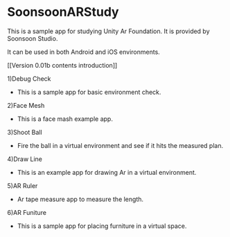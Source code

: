 # SoonsoonARStudy

This is a sample app for studying Unity Ar Foundation.
It is provided by Soonsoon Studio.

It can be used in both Android and iOS environments.

[[Version 0.01b contents introduction]]

1)Debug Check
- This is a sample app for basic environment check.

2)Face Mesh
- This is a face mash example app.

3)Shoot Ball
- Fire the ball in a virtual environment and see if it hits the measured plan.

4)Draw Line
- This is an example app for drawing Ar in a virtual environment.

5)AR Ruler
- Ar tape measure app to measure the length.

6)AR Funiture
- This is a sample app for placing furniture in a virtual space.
